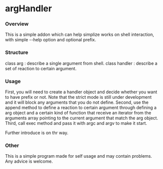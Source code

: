 # argHandler

### Overview
This is a simple addon which can help simplize works on shell interaction, with simple --help option and optional prefix.

### Structure
class arg : describe a single argument from shell.
class handler : describe a set of reaction to certain argument.

### Usage
First, you will need to create a handler object and decide whether you want to have prefix or not. Note that the strict mode is still under development and it will block any arguments that you do not define.
Second, use the append method to define a reaction to certain argument through defining a arg object and a certain kind of function that receive an iterator from the arguments array pointing to the current argument that match the arg object.
Third, call exec method and pass it with argc and argv to make it start.

Further introduce is on thr way.

### Other
This is a simple program made for self usage and may contain problems. Any advice is welcome.
